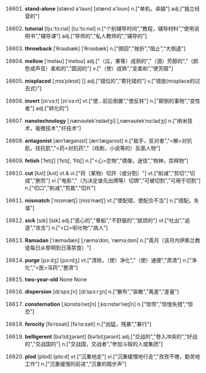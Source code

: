 16601. **stand-alone**
[stænd ə'ləʊn]  [stænd ə'loʊn]
n.["单机，卓越"]  adj.["独立经营的"]  

16602. **tutorial**
[tju:ˈtɔ:riəl]  [tu:ˈtɔ:riəl]
n.["个别辅导时间","教程，辅导材料","使用说明书","辅导课"]  adj.["导师的","私人教师的","辅导的"]  

16603. **throwback**
[ˈθrəʊbæk]  [ˈθroʊbæk]
n.["掷回","挫折","阻止","大倒退"]  

16604. **mellow**
[ˈmeləʊ]  [ˈmeloʊ]
adj.["（瓜，果等）成熟的","（酒）芳醇的","（颜色或声音）柔和的","圆润的"]  v.["（使）成熟","变柔和","使芳醇"]  

16605. **misplaced**
[ˌmɪsˈpleɪst]  []
adj.["错位的","寄托错的"]  v.["错放(misplace的过去式)"]  

16606. **invert**
[ɪnˈvɜ:t]  [ɪnˈvɜ:rt]
vt.["使…前后倒置","使反转"]  n.["颠倒的事物","变性者"]  adj.["转化的"]  

16607. **nanotechnology**
[ˌnænəʊtekˈnɒlədʒi]  [ˌnænəʊtekˈnɑ:lədʒi]
n.["纳米技术，毫微技术","纤技术"]  

16608. **antagonist**
[ænˈtægənɪst]  [ænˈtæɡənɪst]
n.["敌手，反对者","<解>对抗肌，拮抗肌","<药>对抗药","（戏剧，小说等的）反面人物"]  

16609. **fetish**
[ˈfetɪʃ]  [ˈfɛtɪʃ, ˈfitɪʃ]
n.["<心>恋物","偶像，迷信","物神，崇拜物"]  

16610. **cut**
[kʌt]  [kʌt]
vt.& vi.["将（某物）切开（或分割）"]  vt.["削减","剪切","切成","删剪"]  vi.["电影","（为决定谁先出牌等）切牌","可被切割","可用于切割"]  n.["切口","削减","剪裁","切片"]  

16611. **mismatch**
[ˈmɪsmætʃ]  [mɪsˈmætʃ]
vt.["使配错，使配合不当"]  n.["错配，失谐"]  

16612. **sick**
[sɪk]  [sɪk]
adj.["恶心的","晕船","不舒服的","腻烦的"]  vt.["吐出","追逐","攻击"]  n.["<口>呕吐物","病人"]  

16613. **Ramadan**
[ˈræmədæn]  [ˌræməˈdɑn, ˈræməˌdɑn]
n.["斋月（该月内伊斯兰教徒每日从黎明到日落禁食）"]  

16614. **purge**
[pɜ:dʒ]  [pɜ:rdʒ]
vt.["清除，（使）净化","（使）通便","肃清"]  n.["净化","<医>泻药","整肃"]  

16615. **two-year-old**
None
None

16616. **dispersion**
[dɪˈspɜ:ʃn]  [dɪˈspɜ:rʒn]
n.["散布","驱散","离差","差量"]  

16617. **consternation**
[ˌkɒnstəˈneɪʃn]  [ˌkɑ:nstərˈneɪʃn]
n.["惊愕","惊惶失措","惊恐"]  

16618. **ferocity**
[fəˈrɒsəti]  [fəˈrɑ:səti]
n.["凶猛，残暴","暴行"]  

16619. **belligerent**
[bəˈlɪdʒərənt]  [bəˈlɪdʒərənt]
adj.["交战的","卷入冲突的","好战的","交战国的"]  n.["交战国，交战者","参加斗殴的人或集团"]  

16620. **plod**
[plɒd]  [plɑ:d]
vt.["沉重地走"]  vi.["沉重缓慢地行走","孜孜不倦，勤苦地工作"]  n.["沉重缓慢的前进","沉重的踏步声"]  

